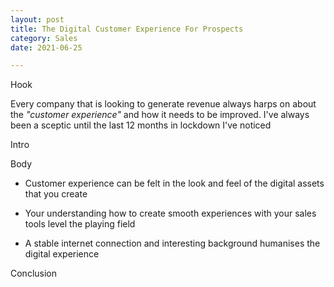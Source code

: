 ```yaml
---
layout: post
title: The Digital Customer Experience For Prospects
category: Sales
date: 2021-06-25

---
```


Hook

Every company that is looking to generate revenue always harps on about the *"customer experience"* and how it needs to be improved. I've always been a sceptic until the last 12 months in lockdown I've noticed

Intro

Body

- Customer experience can be felt in the look and feel of the digital assets that you create

- Your understanding how to create smooth experiences with your sales tools level the playing field

- A stable internet connection and interesting background humanises the digital experience

Conclusion

